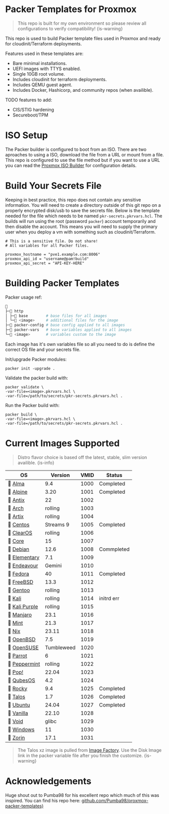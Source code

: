 # Packer Templates for Proxmox
> This repo is built for my own environment so please review all configurations to verify compatibility!
{is-warning}

This repo is used to build Packer template files used in Proxmox and ready for cloudinit/Terraform deployments.

Features used in these templates are:
- Bare minimal installations.
- UEFI images with TTYS enabled.
- Single 10GB root volume.
- Includes cloudinit for terraform deployments.
- Includes QEMU guest agent.
- Includes Docker, Hashicorp, and community repos (when availible).

TODO features to add:
- CIS/STIG hardening
- Secureboot/TPM

# ISO Setup
The Packer builder is configured to boot from an ISO. There are two aproaches to using a ISO, download the file from a URL or mount from a file. This repo is configured to use the file method but if you want to use a URL you can read the [Proxmox ISO Builder](https://developer.hashicorp.com/packer/integrations/hashicorp/proxmox/latest/components/builder/iso#required) for configuration details.

# Build Your Secrets File
Keeping in best practice, this repo does not contain any sensitive information. You will need to create a directory outside of this git repo on a properly encrypted disk/usb to save the secrets file. Below is the template needed for the file which needs to be named `pkr-secrets.pkrvars.hcl`.
The builds will run using the root (password `packer`) account temporarily and then disable the account. This means you will need to supply the primary user when you deploy a vm with something such as cloudinit/Terraform.
```hcl
# This is a sensitive file. Do not share!
# All variables for all Packer files.

proxmox_hostname = "pve1.example.com:8006"
proxmox_api_id = "username@pam!build"
proxmox_api_secret = "API-KEY-HERE"
```

# Building Packer Templates
Packer usage ref:
```sh

├─ http
│ ├─ base        # base files for all images
│ └─ <image>     # additional files for the image
├─ packer-config # base config applied to all images
├─ packer-vars   # base variables applied to all images
└─ <image>       # variables custom to the image
```
Each image has it's own variables file so all you need to do is define the correct OS file and your secrets file.

Init/upgrade Packer modules:
```shell
packer init -upgrade .
```

Validate the packer build with:
```shell
packer validate \
-var-file=<image>.pkrvars.hcl \
-var-file=/path/to/secrets/pkr-secrets.pkrvars.hcl .
```

Run the Packer build with:
```shell
packer build \
-var-file=<image>.pkrvars.hcl \
-var-file=/path/to/secrets/pkr-secrets.pkrvars.hcl .
```

# Current Images Supported
> Distro flavor choice is based off the latest, stable, slim version availible.
{is-info}

| OS                                                    | Version    | VMID | Status |
| ----------------------------------------------------- | ---------- | ---- | ------ |
|  [Alma](https://almalinux.org/)                      | 9.4        | 1000 | Completed |
|  [Alpine](https://www.alpinelinux.org/)              | 3.20       | 1001 | Completed |
|  [Antix](https://antixlinux.com/)                    | 22         | 1002 | |
| 󰣇 [Arch](https://archlinux.org/)                      | rolling    | 1003 | |
|  [Artix](https://artixlinux.org/index.php)           | rolling    | 1004 | |
|  [Centos](https://www.centos.org/centos-stream/)     | Streams 9  | 1005 | Completed |
|  [ClearOS](https://www.clearlinux.org/index.html)    | rolling    | 1006 | |
|  [Core](http://www.tinycorelinux.net/)               | 15         | 1007 | |
| 󰣚 [Debian](https://www.debian.org/)                   | 12.6       | 1008 | Commpleted |
|  [Elementary](https://elementary.io/)                | 7.1        | 1009 | |
|  [Endeavour](https://endeavouros.com/)               | Gemini     | 1010 | |
| 󰣛 [Fedora](https://fedoraproject.org/)                | 40         | 1011 | Completed |
| 󰣠 [FreeBSD](https://www.freebsd.org/)                 | 13.3       | 1012 | |
| 󰣨 [Gentoo](https://www.gentoo.org/)                   | rolling    | 1013 | |
|  [Kali](https://www.kali.org/)                       | rolling    | 1014 | initrd err |
|  [Kali Purple](https://www.kali.org/)                | rolling    | 1015 | |
| 󱘊 [Manjaro](https://manjaro.org/)                     | 23.1       | 1016 | |
| 󰣭 [Mint](https://linuxmint.com/)                      | 21.3       | 1017 | |
| 󱄅 [Nix](https://nixos.org/)                           | 23.11      | 1018 | |
|  [OpenBSD](https://www.openbsd.org/)                 | 7.5        | 1019 | |
|  [OpenSUSE](https://www.opensuse.org/)               | Tumbleweed | 1020 | |
|  [Parrot](https://parrotlinux.org/)                  | 6          | 1021 | |
|  [Peppermint](https://peppermintos.com/)             | rolling    | 1022 | |
|  [Pop!](https://pop.system76.com/)                   | 22.04      | 1023 | |
|  [QubesOS](https://www.qubes-os.org/)                | 4.2        | 1024 | |
|  [Rocky](https://rockylinux.org/)                    | 9.4        | 1025 | Completed |
| 󱃾 [Talos](https://www.talos.dev/)                     | 1.7        | 1026 | Completed |
| 󰕈 [Ubuntu](https://ubuntu.com/)                       | 24.04      | 1027 | Completed |
|  [Vanilla](https://vanillaos.org/)                   | 22.10      | 1028 | |
|  [Void](https://voidlinux.org/)                      | glibc      | 1029 | |
|  [Windows](https://www.microsoft.com/en-us/windows/) | 11         | 1030 | |
|  [Zorin](https://zorin.com/os/)                      | 17.1       | 1031 | |
> The Talos xz image is pulled from [Image Factory](https://factory.talos.dev/). Use the Disk Image link in the packer variable file after you finish the customize.
{is-warning}

# Acknowledgements
Huge shout out to Pumba98 for his excellent repo which much of this was inspired. You can find his repo here:
[github.com/Pumba98/proxmox-packer-templates)](https://github.com/Pumba98/proxmox-packer-templates)
